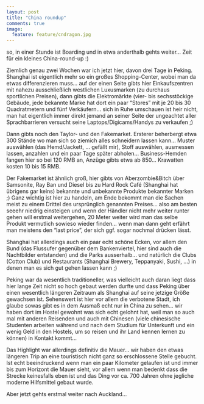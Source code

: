 ```yaml
---
layout: post
title: "China roundup"
comments: true
image: 
  feature: feature/cndragon.jpg
---
```


so, in einer Stunde ist Boarding und in etwa anderthalb gehts weiter… Zeit für ein kleines China-round-up :)

Ziemlich genau zwei Wochen war ich jetzt hier, davon drei Tage in Peking. Shanghai ist eigentlich mehr so ein großes Shopping-Center, wobei man da etwas differenzieren muss… auf der einen Seite gibts hier Einkaufszentren mit nahezu ausschließlich westlichen Luxusmarken (zu durchaus sportlichen Preisen), dann gibts die Elektromärkte (vier- bis sechsstöckige Gebäude, jede bekannte Marke hat dort ein paar “Stores” mit je 20 bis 30 Quadratmetern und fünf Verkäufern… sich in Ruhe umschauen ist heir nicht, man hat eigentlich immer direkt jemand an seiner Seite der ungeachtet aller Sprachbarrieren versucht seine Laptops/Digicams/Handys zu verkaufen ;)

Dann gibts noch den Taylor- und den Fakemarket. Ersterer beherbergt etwa 300 Stände wo man sich so ziemich alles schneidern lassen kann… Muster auswählen (das Hemd/Jackett, … gefällt mir), Stoff auswählen, ausmessen lassen, anzahlen und ein paar Tage später abholen… Business-Hemden fangen hier so bei 120 RMB an, Anzüge gibts etwa ab 850… Krawatten kosten 10 bis 15 RMB.

Der Fakemarket ist ähnlich groß, hier gibts von Aberzombie&Bitch über Samsonite, Ray Ban und Diesel bis zu Hard Rock Café (Shanghai hat übrigens gar keins) bekannte und unbekannte Produkte bekannter Marken ;) Ganz wichtig ist hier zu handeln, am Ende bekommt man die Sachen meist zu einem Drittel des ursprünglich genannten Preises… also am besten seeehr niedrig einsteigen und wenn der Händler nicht mehr weiter runter gehen will erstmal weitergehen, 20 Meter weiter wird man das selbe Produkt vermutlich sowieso wieder finden… wenn man dann geht erfährt man meistens den “last price”, der sich ggf. sogar nochmal drücken lässt.

Shanghai hat allerdings auch ein paar echt schöne Ecken, vor allem den Bund (das Flussufer gegenüber dem Bankenviertel, hier sind auch die Nachtbilder entstanden) und die Parks ausserhalb… und natürlich die Clubs (Cotton Club) und Restaurants (Shanghai Brewery, Teppanyaki, Sushi, …) in denen man es sich gut gehen lassen kann ;)

Peking war da wesentlich traditioneller, was vielleicht auch daran liegt dass hier lange Zeit nicht so hoch gebaut werden durfte und dass Peking über einen wesentlich längeren Zeitraum als Shanghai auf seine jetzige Größe gewachsen ist. Sehenswert ist hier vor allem die verbotene Stadt, ich glaube sowas gibt es in dem Ausmaß echt nur in China zu sehen… wir haben dort im Hostel gewohnt was sich echt gelohnt hat, weil man so auch mal mit anderen Reisenden und auch mit Chinesen (viele chinesische Studenten arbeiten während und nach dem Studium für Unterkunft und ein wenig Geld in den Hostels, um so reisen und ihr Land kennen lernen zu können) in Kontakt kommt…

Das Highlight war allerdings definitiv die Mauer… wir haben den etwas längeren Trip an eine touristisch nicht ganz so erschlossene Stelle gebucht. Ist echt beeindruckend wenn man ein paar Kilometer gelaufen ist und immer bis zum Horizont die Mauer sieht, vor allem wenn man bedenkt dass die Strecke keinesfalls eben ist und das Ding vor ca. 700 Jahren ohne jegliche moderne Hilfsmittel gebaut wurde.

Aber jetzt gehts erstmal weiter nach Auckland…
